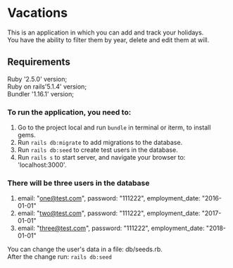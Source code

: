 # Vacations

This is an application in which you can add and track your holidays.  
You have the ability to filter them by year, delete and edit them at will.

## Requirements

Ruby '2.5.0' version;  
Ruby on rails'5.1.4' version;  
Bundler '1.16.1' version;

### To run the application, you need to:

1. Go to the project local and run `bundle` in terminal or iterm, to install gems.
2. Run `rails db:migrate` to add migrations to the database.
3. Run `rails db:seed` to create test users in the database.
4. Run `rails s` to start server, and navigate your browser to: 'localhost:3000'.

### There will be three users in the database
	
1. email: "one@test.com", password: "111222", employment_date: "2016-01-01"
2. email: "two@test.com", password: "111222", employment_date: "2017-01-01"
3. email: "three@test.com", password: "111222", employment_date: "2018-01-01"

You can change the user's data in a file: db/seeds.rb.  
After the change run: `rails db:seed`
